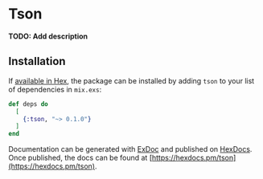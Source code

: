 # Tson

**TODO: Add description**

## Installation

If [available in Hex](https://hex.pm/docs/publish), the package can be installed
by adding `tson` to your list of dependencies in `mix.exs`:

```elixir
def deps do
  [
    {:tson, "~> 0.1.0"}
  ]
end
```

Documentation can be generated with [ExDoc](https://github.com/elixir-lang/ex_doc)
and published on [HexDocs](https://hexdocs.pm). Once published, the docs can
be found at [https://hexdocs.pm/tson](https://hexdocs.pm/tson).

